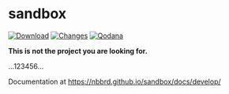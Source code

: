 # sandbox

[![Download](https://img.shields.io/github/release/nbbrd/sandbox.svg)](https://github.com/nbbrd/sandbox/releases/latest)
[![Changes](https://img.shields.io/endpoint?url=https%3A%2F%2Fnbbrd.github.io%2Fsandbox%2Fheylogs%2Funreleased-changes.json)](https://github.com/nbbrd/sandbox/blob/develop/CHANGELOG.md)
[![Qodana](https://github.com/nbbrd/sandbox/actions/workflows/qodana.yml/badge.svg)](https://github.com/nbbrd/sandbox/actions/workflows/qodana.yml)

__This is not the project you are looking for.__

...123456...

Documentation at https://nbbrd.github.io/sandbox/docs/develop/

